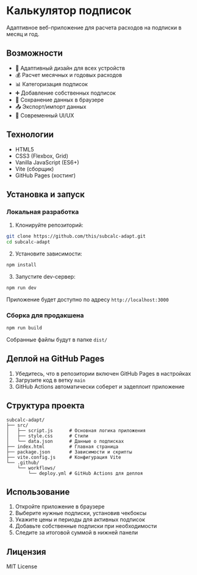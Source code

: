# Калькулятор подписок

Адаптивное веб-приложение для расчета расходов на подписки в месяц и год.

## Возможности

- 📱 Адаптивный дизайн для всех устройств
- 💰 Расчет месячных и годовых расходов
- 📊 Категоризация подписок
- ➕ Добавление собственных подписок
- 💾 Сохранение данных в браузере
- 📤 Экспорт/импорт данных
- 🎨 Современный UI/UX

## Технологии

- HTML5
- CSS3 (Flexbox, Grid)
- Vanilla JavaScript (ES6+)
- Vite (сборщик)
- GitHub Pages (хостинг)

## Установка и запуск

### Локальная разработка

1. Клонируйте репозиторий:
```bash
git clone https://github.com/this/subcalc-adapt.git
cd subcalc-adapt
```

2. Установите зависимости:
```bash
npm install
```

3. Запустите dev-сервер:
```bash
npm run dev
```

Приложение будет доступно по адресу `http://localhost:3000`

### Сборка для продакшена

```bash
npm run build
```

Собранные файлы будут в папке `dist/`

## Деплой на GitHub Pages

1. Убедитесь, что в репозитории включен GitHub Pages в настройках
2. Загрузите код в ветку `main`
3. GitHub Actions автоматически соберет и задеплоит приложение

## Структура проекта

```
subcalc-adapt/
├── src/
│   ├── script.js      # Основная логика приложения
│   ├── style.css      # Стили
│   └── data.json      # Данные о подписках
├── index.html         # Главная страница
├── package.json       # Зависимости и скрипты
├── vite.config.js     # Конфигурация Vite
└── .github/
    └── workflows/
        └── deploy.yml # GitHub Actions для деплоя
```

## Использование

1. Откройте приложение в браузере
2. Выберите нужные подписки, установив чекбоксы
3. Укажите цены и периоды для активных подписок
4. Добавьте собственные подписки при необходимости
5. Следите за итоговой суммой в нижней панели

## Лицензия

MIT License
